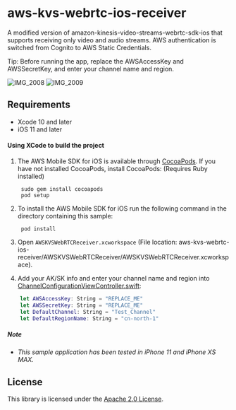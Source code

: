# aws-kvs-webrtc-ios-receiver
A modified version of amazon-kinesis-video-streams-webrtc-sdk-ios that supports receiving only video and audio streams. AWS authentication is switched from Cognito to AWS Static Credentials.  

Tip: Before running the app, replace the AWSAccessKey and AWSSecretKey, and enter your channel name and region.

![IMG_2008](https://github.com/user-attachments/assets/f00eb1cc-e50f-4e54-b508-8ca13478d7a9)
![IMG_2009](https://github.com/user-attachments/assets/6ccb3b4b-85b1-470d-b944-95f83b0db15f)

## Requirements

* Xcode 10 and later
* iOS 11 and later

#### Using XCode to build the project

1. The AWS Mobile SDK for iOS is available through [CocoaPods](http://cocoapods.org). If you have not installed CocoaPods, install CocoaPods: (Requires Ruby installed) 

        sudo gem install cocoapods
        pod setup

2. To install the AWS Mobile SDK for iOS run the following command in the directory containing this sample:

        pod install

3. Open `AWSKVSWebRTCReceiver.xcworkspace` (File location: aws-kvs-webrtc-ios-receiver/AWSKVSWebRTCReceiver/AWSKVSWebRTCReceiver.xcworkspace).

4. Add your AK/SK info and enter your channel name and region into [ChannelConfigurationViewController.swift](https://github.com/Json031/aws-kvs-webrtc-ios-receiver/blob/main/AWSKVSWebRTCReceiver/KVSiOSApp/ChannelConfigurationViewController.swift#L8):

```swift
    let AWSAccessKey: String = "REPLACE_ME"
    let AWSSecretKey: String = "REPLACE_ME"
    let DefaultChannel: String = "Test_Channel"
    let DefaultRegionName: String = "cn-north-1"
```


##### Note

* _This sample application has been tested in iPhone 11 and iPhone XS MAX._

## License
This library is licensed under the [Apache 2.0 License](https://github.com/awslabs/amazon-kinesis-video-streams-webrtc-sdk-ios/blob/master/LICENSE).
